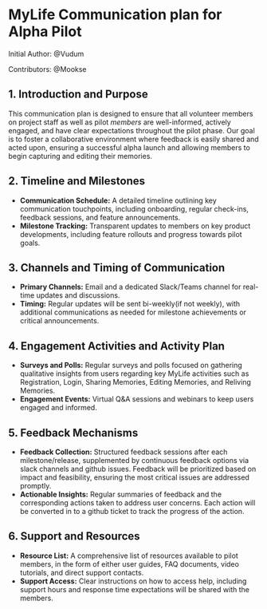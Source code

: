 # MyLife Communication plan for Alpha Pilot

Initial Author: @Vudum

Contributors: @Mookse

## 1. Introduction and Purpose

This communication plan is designed to ensure that all volunteer members on project staff as well as pilot _members_ are well-informed, actively engaged, and have clear expectations throughout the pilot phase. Our goal is to foster a collaborative environment where feedback is easily shared and acted upon, ensuring a successful alpha launch and allowing members to begin capturing and editing their memories.

## 2. Timeline and Milestones

- **Communication Schedule:** A detailed timeline outlining key communication touchpoints, including onboarding, regular check-ins, feedback sessions, and feature announcements.
- **Milestone Tracking:** Transparent updates to members on key product developments, including feature rollouts and progress towards pilot goals.

## 3. Channels and Timing of Communication

- **Primary Channels:** Email and a dedicated Slack/Teams channel for real-time updates and discussions.
- **Timing:** Regular updates will be sent bi-weekly(if not weekly), with additional communications as needed for milestone achievements or critical announcements.

## 4. Engagement Activities and Activity Plan

- **Surveys and Polls:** Regular surveys and polls focused on gathering qualitative insights from users regarding key MyLife activities such as Registration, Login, Sharing Memories, Editing Memories, and Reliving Memories.
- **Engagement Events:** Virtual Q&A sessions and webinars to keep users engaged and informed.

## 5. Feedback Mechanisms

- **Feedback Collection:** Structured feedback sessions after each milestone/release, supplemented by continuous feedback options via slack channels and github issues. Feedback will be prioritized based on impact and feasibility, ensuring the most critical issues are addressed promptly.
- **Actionable Insights:** Regular summaries of feedback and the corresponding actions taken to address user concerns. Each action will be converted in to a github ticket to track the progress of the action.

## 6. Support and Resources

- **Resource List:** A comprehensive list of resources available to pilot members, in the form of either user guides, FAQ documents, video tutorials, and direct support contacts.
- **Support Access:** Clear instructions on how to access help, including support hours and response time expectations will be shared with the members.
